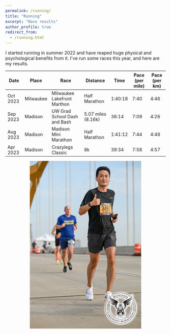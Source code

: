 ```yaml
---
permalink: /running/
title: "Running"
excerpt: "Race results"
author_profile: true
redirect_from: 
  - /running.html
---
```



I started running in summer 2022 and have reaped huge physical and psychological benefits from it. I've run some races this year, and here are my results. 

| Date        | Place    | Race                         | Distance          |  Time   | Pace (per mile) | Pace (per km)
| --------    | ------   | ------------------           | ------            | ------- | --------------- | ---------------
| Oct 2023    | Milwaukee| Milwaukee Lakefront Marthon  | Half Marathon     | 1:40:18 | 7:40            |  4:46
| Sep 2023    | Madison  | UW Grad School Dash and Bash | 5.07 miles (8.16k)| 36:14   | 7:09            |  4:26
| Aug 2023    | Madison  | Madison Mini Marathon        | Half Marathon     | 1:41:12 | 7:44            |  4:48
| Apr 2023    | Madison  | Crazylegs Classic            | 8k                | 39:34   | 7:58            |  4:57

<p align="center">
<img src="/images/DSC_7812.jpg" width="350"/>
</p>
